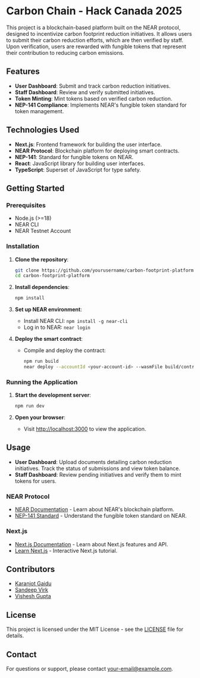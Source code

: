 # Carbon Chain - Hack Canada 2025

This project is a blockchain-based platform built on the NEAR protocol, designed to incentivize carbon footprint reduction initiatives. It allows users to submit their carbon reduction efforts, which are then verified by staff. Upon verification, users are rewarded with fungible tokens that represent their contribution to reducing carbon emissions.

## Features

- **User Dashboard**: Submit and track carbon reduction initiatives.
- **Staff Dashboard**: Review and verify submitted initiatives.
- **Token Minting**: Mint tokens based on verified carbon reduction.
- **NEP-141 Compliance**: Implements NEAR's fungible token standard for token management.

## Technologies Used

- **Next.js**: Frontend framework for building the user interface.
- **NEAR Protocol**: Blockchain platform for deploying smart contracts.
- **NEP-141**: Standard for fungible tokens on NEAR.
- **React**: JavaScript library for building user interfaces.
- **TypeScript**: Superset of JavaScript for type safety.

## Getting Started

### Prerequisites

- Node.js (>=18)
- NEAR CLI
- NEAR Testnet Account

### Installation

1. **Clone the repository**:
   ```bash
   git clone https://github.com/yourusername/carbon-footprint-platform.git
   cd carbon-footprint-platform
   ```

2. **Install dependencies**:
   ```bash
   npm install
   ```

3. **Set up NEAR environment**:
   - Install NEAR CLI: `npm install -g near-cli`
   - Log in to NEAR: `near login`

4. **Deploy the smart contract**:
   - Compile and deploy the contract:
     ```bash
     npm run build
     near deploy --accountId <your-account-id> --wasmFile build/contract.wasm
     ```

### Running the Application

1. **Start the development server**:
   ```bash
   npm run dev
   ```

2. **Open your browser**:
   - Visit [http://localhost:3000](http://localhost:3000) to view the application.

## Usage

- **User Dashboard**: Upload documents detailing carbon reduction initiatives. Track the status of submissions and view token balance.
- **Staff Dashboard**: Review pending initiatives and verify them to mint tokens for users.

### NEAR Protocol

- [NEAR Documentation](https://docs.near.org) - Learn about NEAR's blockchain platform.
- [NEP-141 Standard](https://nomicon.io/Standards/Tokens/FungibleTokenCore) - Understand the fungible token standard on NEAR.

### Next.js

- [Next.js Documentation](https://nextjs.org/docs) - Learn about Next.js features and API.
- [Learn Next.js](https://nextjs.org/learn) - Interactive Next.js tutorial.

## Contributors
- [Karanjot Gaidu](https://github.com/karanjot-gaidu)
- [Sandeep Virk](https://github.com/sandeepv6)
- [Vishesh Gupta](https://github.com/VG-05)

## License

This project is licensed under the MIT License - see the [LICENSE](LICENSE) file for details.

## Contact

For questions or support, please contact [your-email@example.com](mailto:your-email@example.com).
